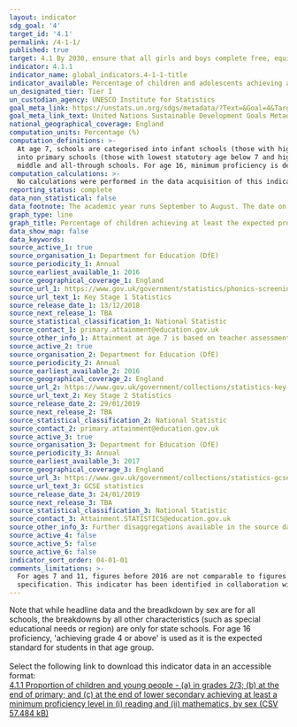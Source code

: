 ```yaml
---
layout: indicator
sdg_goal: '4'
target_id: '4.1'
permalink: /4-1-1/
published: true
target: 4.1 By 2030, ensure that all girls and boys complete free, equitable and quality primary and secondary education leading to relevant and effective learning outcomes
indicator: 4.1.1
indicator_name: global_indicators.4-1-1-title
indicator_available: Percentage of children and adolescents achieving at least the expected proficiency level in English and Mathematics at ages 7, 11 and 16
un_designated_tier: Tier I
un_custodian_agency: UNESCO Institute for Statistics 
goal_meta_link: https://unstats.un.org/sdgs/metadata/?Text=&Goal=4&Target=4.1
goal_meta_link_text: United Nations Sustainable Development Goals Metadata (PDF 4.0 MB)
national_geographical_coverage: England
computation_units: Percentage (%)
computation_definitions: >-
  At age 7, schools are categorised into infant schools (those with highest statutory pupil age of 7), primary schools (those with highest statutory pupil age between 8 and 11) and other schools (those with highest statutory pupil age greater than 11). At age 11, schools are categorised
  into primary schools (those with lowest statutory age below 7 and highest statutory age of 11), junior schools (those with lowest statutory age of 7 or above and highest statutory age of 11) and other schools (those with highest statutory age greater than 11 - this category includes
  middle and all-through schools. For age 16, minimum proficiency is defined for the purpose of this indicator as achieving a grade 4 or above.
computation_calculations: >-
  No calculations were performed in the data acquisition of this indicator as appropriate data was readily available in the final format specified by this indicator. For insight into the details of potential calculations please refer to the original source metadata or source contact.
reporting_status: complete
data_non_statistical: false
data_footnote: The academic year runs September to August. The date on the X axis is the end of the academic year
graph_type: line
graph_title: Percentage of children achieving at least the expected proficiency level in reading and mathematics
data_show_map: false
data_keywords:  
source_active_1: true
source_organisation_1: Department for Education (DfE)
source_periodicity_1: Annual
source_earliest_available_1: 2016
source_geographical_coverage_1: England
source_url_1: https://www.gov.uk/government/statistics/phonics-screening-check-and-key-stage-1-assessments-england-2018
source_url_text_1: Key Stage 1 Statistics
source_release_date_1: 13/12/2018
source_next_release_1: TBA
source_statistical_classification_1: National Statistic
source_contact_1: primary.attainment@education.gov.uk
source_other_info_1: Attainment at age 7 is based on teacher assessments.
source_active_2: true
source_organisation_2: Department for Education (DfE)
source_periodicity_2: Annual
source_earliest_available_2: 2016
source_geographical_coverage_2: England
source_url_2: https://www.gov.uk/government/collections/statistics-key-stage-2
source_url_text_2: Key Stage 2 Statistics
source_release_date_2: 29/01/2019
source_next_release_2: TBA
source_statistical_classification_2: National Statistic
source_contact_2: primary.attainment@education.gov.uk
source_active_3: true
source_organisation_3: Department for Education (DfE)
source_periodicity_3: Annual
source_earliest_available_3: 2017
source_geographical_coverage_3: England
source_url_3: https://www.gov.uk/government/collections/statistics-gcses-key-stage-4
source_url_text_3: GCSE statistics
source_release_date_3: 24/01/2019
source_next_release_3: TBA
source_statistical_classification_3: National Statistic
source_contact_3: Attainment.STATISTICS@education.gov.uk
source_other_info_3: Further disaggregations available in the source data
source_active_4: false
source_active_5: false
source_active_6: false
indicator_sort_order: 04-01-01
comments_limitations: >-
  For ages 7 and 11, figures before 2016 are not comparable to figures from 2016 onwards due to a change in assesments. This indicator is being used as an approximation of the UN SDG Indicator. Where possible, we will work to identify or develop UK data to meet the global indicator
  specification. This indicator has been identified in collaboration with topic experts.
---
```

Note that while headline data and the breadkdown by sex are for all schools, the breakdowns by all other characteristics (such as special educational needs or region) are only for state schools. For age 16 proficiency, 'achieving grade 4 or above' is used as it is the expected standard for students in that age group.<br><br>Select the following link to download this indicator data in an accessible format:<br>[4.1.1 Proportion of children and young people - (a) in grades 2/3; (b) at the end of primary; and (c) at the end of lower secondary achieving at least a minimum proficiency level in (i) reading and (ii) mathematics, by sex (CSV 57.484 kB)](https://sustainabledevelopment-uk.github.io/sdg-data/data/4-1-1.csv)
